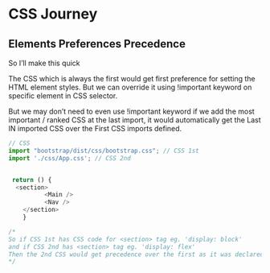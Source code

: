 # CSS Journey

## Elements Preferences Precedence

So I’ll make this quick

The CSS which is always the first would get first preference for setting the HTML element styles. But we can override it using !important keyword on specific element in CSS selector.

But we may don’t need to even use !important keyword if we add the most important / ranked CSS at the last import, it would automatically get the Last IN imported CSS over the First CSS imports defined.

```typescript
// CSS
import "bootstrap/dist/css/bootstrap.css"; // CSS 1st
import './css/App.css'; // CSS 2nd


 return () {
  <section>
          <Main />
          <Nav />
    </section>
    }

/*
So if CSS 1st has CSS code for <section> tag eg. 'display: block'
and if CSS 2nd has <section> tag eg. 'display: flex'
Then the 2nd CSS would get precedence over the first as it was declared last. So no need to use !important everywhere.
*/
```

